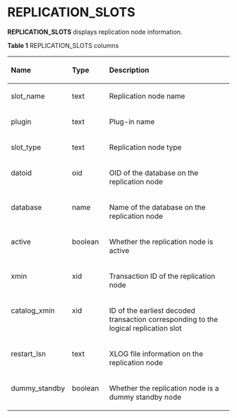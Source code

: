 # REPLICATION\_SLOTS<a name="EN-US_TOPIC_0245374814"></a>

**REPLICATION\_SLOTS**  displays replication node information.

**Table  1**  REPLICATION\_SLOTS columns

<a name="en-us_topic_0237122710_table123261755154314"></a>
<table><thead align="left"><tr id="en-us_topic_0237122710_row134248557434"><th class="cellrowborder" valign="top" width="20.26%" id="mcps1.2.4.1.1"><p id="en-us_topic_0237122710_p642455554312"><a name="en-us_topic_0237122710_p642455554312"></a><a name="en-us_topic_0237122710_p642455554312"></a>Name</p>
</th>
<th class="cellrowborder" valign="top" width="17.1%" id="mcps1.2.4.1.2"><p id="en-us_topic_0237122710_p20424155534314"><a name="en-us_topic_0237122710_p20424155534314"></a><a name="en-us_topic_0237122710_p20424155534314"></a>Type</p>
</th>
<th class="cellrowborder" valign="top" width="62.63999999999999%" id="mcps1.2.4.1.3"><p id="en-us_topic_0237122710_p3425355164315"><a name="en-us_topic_0237122710_p3425355164315"></a><a name="en-us_topic_0237122710_p3425355164315"></a>Description</p>
</th>
</tr>
</thead>
<tbody><tr id="en-us_topic_0237122710_row134252554438"><td class="cellrowborder" valign="top" width="20.26%" headers="mcps1.2.4.1.1 "><p id="en-us_topic_0237122710_p6425125517437"><a name="en-us_topic_0237122710_p6425125517437"></a><a name="en-us_topic_0237122710_p6425125517437"></a>slot_name</p>
</td>
<td class="cellrowborder" valign="top" width="17.1%" headers="mcps1.2.4.1.2 "><p id="en-us_topic_0237122710_p142575515435"><a name="en-us_topic_0237122710_p142575515435"></a><a name="en-us_topic_0237122710_p142575515435"></a>text</p>
</td>
<td class="cellrowborder" valign="top" width="62.63999999999999%" headers="mcps1.2.4.1.3 "><p id="en-us_topic_0237122710_p5425855104320"><a name="en-us_topic_0237122710_p5425855104320"></a><a name="en-us_topic_0237122710_p5425855104320"></a>Replication node name</p>
</td>
</tr>
<tr id="en-us_topic_0237122710_row2042525584317"><td class="cellrowborder" valign="top" width="20.26%" headers="mcps1.2.4.1.1 "><p id="en-us_topic_0237122710_p54251955144312"><a name="en-us_topic_0237122710_p54251955144312"></a><a name="en-us_topic_0237122710_p54251955144312"></a>plugin</p>
</td>
<td class="cellrowborder" valign="top" width="17.1%" headers="mcps1.2.4.1.2 "><p id="en-us_topic_0237122710_p942585564316"><a name="en-us_topic_0237122710_p942585564316"></a><a name="en-us_topic_0237122710_p942585564316"></a>text</p>
</td>
<td class="cellrowborder" valign="top" width="62.63999999999999%" headers="mcps1.2.4.1.3 "><p id="en-us_topic_0237122710_p19425455184318"><a name="en-us_topic_0237122710_p19425455184318"></a><a name="en-us_topic_0237122710_p19425455184318"></a>Plug-in name</p>
</td>
</tr>
<tr id="en-us_topic_0237122710_row3425855124312"><td class="cellrowborder" valign="top" width="20.26%" headers="mcps1.2.4.1.1 "><p id="en-us_topic_0237122710_p9425185515434"><a name="en-us_topic_0237122710_p9425185515434"></a><a name="en-us_topic_0237122710_p9425185515434"></a>slot_type</p>
</td>
<td class="cellrowborder" valign="top" width="17.1%" headers="mcps1.2.4.1.2 "><p id="en-us_topic_0237122710_p542655514433"><a name="en-us_topic_0237122710_p542655514433"></a><a name="en-us_topic_0237122710_p542655514433"></a>text</p>
</td>
<td class="cellrowborder" valign="top" width="62.63999999999999%" headers="mcps1.2.4.1.3 "><p id="en-us_topic_0237122710_p10426155514439"><a name="en-us_topic_0237122710_p10426155514439"></a><a name="en-us_topic_0237122710_p10426155514439"></a>Replication node type</p>
</td>
</tr>
<tr id="en-us_topic_0237122710_row1942616552438"><td class="cellrowborder" valign="top" width="20.26%" headers="mcps1.2.4.1.1 "><p id="en-us_topic_0237122710_p174262558436"><a name="en-us_topic_0237122710_p174262558436"></a><a name="en-us_topic_0237122710_p174262558436"></a>datoid</p>
</td>
<td class="cellrowborder" valign="top" width="17.1%" headers="mcps1.2.4.1.2 "><p id="en-us_topic_0237122710_p154261155114311"><a name="en-us_topic_0237122710_p154261155114311"></a><a name="en-us_topic_0237122710_p154261155114311"></a>oid</p>
</td>
<td class="cellrowborder" valign="top" width="62.63999999999999%" headers="mcps1.2.4.1.3 "><p id="en-us_topic_0237122710_p1542665515438"><a name="en-us_topic_0237122710_p1542665515438"></a><a name="en-us_topic_0237122710_p1542665515438"></a>OID of the database on the replication node</p>
</td>
</tr>
<tr id="en-us_topic_0237122710_row14426155514312"><td class="cellrowborder" valign="top" width="20.26%" headers="mcps1.2.4.1.1 "><p id="en-us_topic_0237122710_p44261955154313"><a name="en-us_topic_0237122710_p44261955154313"></a><a name="en-us_topic_0237122710_p44261955154313"></a>database</p>
</td>
<td class="cellrowborder" valign="top" width="17.1%" headers="mcps1.2.4.1.2 "><p id="en-us_topic_0237122710_p114272559437"><a name="en-us_topic_0237122710_p114272559437"></a><a name="en-us_topic_0237122710_p114272559437"></a>name</p>
</td>
<td class="cellrowborder" valign="top" width="62.63999999999999%" headers="mcps1.2.4.1.3 "><p id="en-us_topic_0237122710_p1742725518438"><a name="en-us_topic_0237122710_p1742725518438"></a><a name="en-us_topic_0237122710_p1742725518438"></a>Name of the database on the replication node</p>
</td>
</tr>
<tr id="en-us_topic_0237122710_row24271355114310"><td class="cellrowborder" valign="top" width="20.26%" headers="mcps1.2.4.1.1 "><p id="en-us_topic_0237122710_p34272552437"><a name="en-us_topic_0237122710_p34272552437"></a><a name="en-us_topic_0237122710_p34272552437"></a>active</p>
</td>
<td class="cellrowborder" valign="top" width="17.1%" headers="mcps1.2.4.1.2 "><p id="en-us_topic_0237122710_p642705514436"><a name="en-us_topic_0237122710_p642705514436"></a><a name="en-us_topic_0237122710_p642705514436"></a>boolean</p>
</td>
<td class="cellrowborder" valign="top" width="62.63999999999999%" headers="mcps1.2.4.1.3 "><p id="en-us_topic_0237122710_p1142785514314"><a name="en-us_topic_0237122710_p1142785514314"></a><a name="en-us_topic_0237122710_p1142785514314"></a>Whether the replication node is active</p>
</td>
</tr>
<tr id="en-us_topic_0237122710_row24271955204315"><td class="cellrowborder" valign="top" width="20.26%" headers="mcps1.2.4.1.1 "><p id="en-us_topic_0237122710_p94271655154313"><a name="en-us_topic_0237122710_p94271655154313"></a><a name="en-us_topic_0237122710_p94271655154313"></a>xmin</p>
</td>
<td class="cellrowborder" valign="top" width="17.1%" headers="mcps1.2.4.1.2 "><p id="en-us_topic_0237122710_p12427455194316"><a name="en-us_topic_0237122710_p12427455194316"></a><a name="en-us_topic_0237122710_p12427455194316"></a>xid</p>
</td>
<td class="cellrowborder" valign="top" width="62.63999999999999%" headers="mcps1.2.4.1.3 "><p id="en-us_topic_0237122710_p54271255114310"><a name="en-us_topic_0237122710_p54271255114310"></a><a name="en-us_topic_0237122710_p54271255114310"></a>Transaction ID of the replication node</p>
</td>
</tr>
<tr id="en-us_topic_0237122710_row387519319390"><td class="cellrowborder" valign="top" width="20.26%" headers="mcps1.2.4.1.1 "><p id="en-us_topic_0237122710_p1487613133916"><a name="en-us_topic_0237122710_p1487613133916"></a><a name="en-us_topic_0237122710_p1487613133916"></a>catalog_xmin</p>
</td>
<td class="cellrowborder" valign="top" width="17.1%" headers="mcps1.2.4.1.2 "><p id="en-us_topic_0237122710_p6876183153912"><a name="en-us_topic_0237122710_p6876183153912"></a><a name="en-us_topic_0237122710_p6876183153912"></a>xid</p>
</td>
<td class="cellrowborder" valign="top" width="62.63999999999999%" headers="mcps1.2.4.1.3 "><p id="en-us_topic_0237122710_p108769314398"><a name="en-us_topic_0237122710_p108769314398"></a><a name="en-us_topic_0237122710_p108769314398"></a>ID of the earliest decoded transaction corresponding to the logical replication slot</p>
</td>
</tr>
<tr id="en-us_topic_0237122710_row1442785515434"><td class="cellrowborder" valign="top" width="20.26%" headers="mcps1.2.4.1.1 "><p id="en-us_topic_0237122710_p2428125544313"><a name="en-us_topic_0237122710_p2428125544313"></a><a name="en-us_topic_0237122710_p2428125544313"></a>restart_lsn</p>
</td>
<td class="cellrowborder" valign="top" width="17.1%" headers="mcps1.2.4.1.2 "><p id="en-us_topic_0237122710_p19428855114314"><a name="en-us_topic_0237122710_p19428855114314"></a><a name="en-us_topic_0237122710_p19428855114314"></a>text</p>
</td>
<td class="cellrowborder" valign="top" width="62.63999999999999%" headers="mcps1.2.4.1.3 "><p id="en-us_topic_0237122710_p124282055194312"><a name="en-us_topic_0237122710_p124282055194312"></a><a name="en-us_topic_0237122710_p124282055194312"></a>XLOG file information on the replication node</p>
</td>
</tr>
<tr id="en-us_topic_0237122710_row0428105574320"><td class="cellrowborder" valign="top" width="20.26%" headers="mcps1.2.4.1.1 "><p id="en-us_topic_0237122710_p942875554315"><a name="en-us_topic_0237122710_p942875554315"></a><a name="en-us_topic_0237122710_p942875554315"></a>dummy_standby</p>
</td>
<td class="cellrowborder" valign="top" width="17.1%" headers="mcps1.2.4.1.2 "><p id="en-us_topic_0237122710_p124284555434"><a name="en-us_topic_0237122710_p124284555434"></a><a name="en-us_topic_0237122710_p124284555434"></a>boolean</p>
</td>
<td class="cellrowborder" valign="top" width="62.63999999999999%" headers="mcps1.2.4.1.3 "><p id="en-us_topic_0237122710_p1842875584312"><a name="en-us_topic_0237122710_p1842875584312"></a><a name="en-us_topic_0237122710_p1842875584312"></a>Whether the replication node is a dummy standby node</p>
</td>
</tr>
</tbody>
</table>

